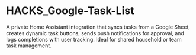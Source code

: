 # HACKS_Google-Task-List
A private Home Assistant integration that syncs tasks from a Google Sheet, creates dynamic task buttons, sends push notifications for approval, and logs completions with user tracking. Ideal for shared household or team task management.
